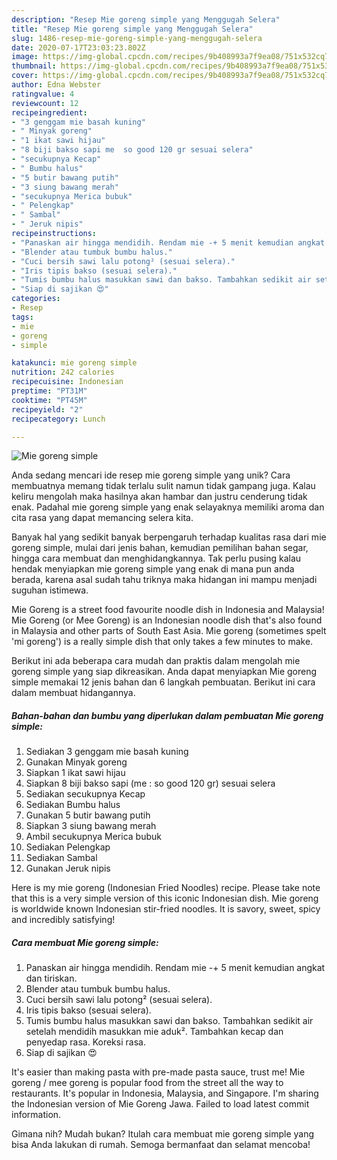 ```yaml
---
description: "Resep Mie goreng simple yang Menggugah Selera"
title: "Resep Mie goreng simple yang Menggugah Selera"
slug: 1486-resep-mie-goreng-simple-yang-menggugah-selera
date: 2020-07-17T23:03:23.802Z
image: https://img-global.cpcdn.com/recipes/9b408993a7f9ea08/751x532cq70/mie-goreng-simple-foto-resep-utama.jpg
thumbnail: https://img-global.cpcdn.com/recipes/9b408993a7f9ea08/751x532cq70/mie-goreng-simple-foto-resep-utama.jpg
cover: https://img-global.cpcdn.com/recipes/9b408993a7f9ea08/751x532cq70/mie-goreng-simple-foto-resep-utama.jpg
author: Edna Webster
ratingvalue: 4
reviewcount: 12
recipeingredient:
- "3 genggam mie basah kuning"
- " Minyak goreng"
- "1 ikat sawi hijau"
- "8 biji bakso sapi me  so good 120 gr sesuai selera"
- "secukupnya Kecap"
- " Bumbu halus"
- "5 butir bawang putih"
- "3 siung bawang merah"
- "secukupnya Merica bubuk"
- " Pelengkap"
- " Sambal"
- " Jeruk nipis"
recipeinstructions:
- "Panaskan air hingga mendidih. Rendam mie -+ 5 menit kemudian angkat dan tiriskan."
- "Blender atau tumbuk bumbu halus."
- "Cuci bersih sawi lalu potong² (sesuai selera)."
- "Iris tipis bakso (sesuai selera)."
- "Tumis bumbu halus masukkan sawi dan bakso. Tambahkan sedikit air setelah mendidih masukkan mie aduk². Tambahkan kecap dan penyedap rasa. Koreksi rasa."
- "Siap di sajikan 😍"
categories:
- Resep
tags:
- mie
- goreng
- simple

katakunci: mie goreng simple 
nutrition: 242 calories
recipecuisine: Indonesian
preptime: "PT31M"
cooktime: "PT45M"
recipeyield: "2"
recipecategory: Lunch

---
```



![Mie goreng simple](https://img-global.cpcdn.com/recipes/9b408993a7f9ea08/751x532cq70/mie-goreng-simple-foto-resep-utama.jpg)

Anda sedang mencari ide resep mie goreng simple yang unik? Cara membuatnya memang tidak terlalu sulit namun tidak gampang juga. Kalau keliru mengolah maka hasilnya akan hambar dan justru cenderung tidak enak. Padahal mie goreng simple yang enak selayaknya memiliki aroma dan cita rasa yang dapat memancing selera kita.

Banyak hal yang sedikit banyak berpengaruh terhadap kualitas rasa dari mie goreng simple, mulai dari jenis bahan, kemudian pemilihan bahan segar, hingga cara membuat dan menghidangkannya. Tak perlu pusing kalau hendak menyiapkan mie goreng simple yang enak di mana pun anda berada, karena asal sudah tahu triknya maka hidangan ini mampu menjadi suguhan istimewa.

Mie Goreng is a street food favourite noodle dish in Indonesia and Malaysia! Mie Goreng (or Mee Goreng) is an Indonesian noodle dish that&#39;s also found in Malaysia and other parts of South East Asia. Mie goreng (sometimes spelt &#39;mi goreng&#39;) is a really simple dish that only takes a few minutes to make.


Berikut ini ada beberapa cara mudah dan praktis dalam mengolah mie goreng simple yang siap dikreasikan. Anda dapat menyiapkan Mie goreng simple memakai 12 jenis bahan dan 6 langkah pembuatan. Berikut ini cara dalam membuat hidangannya.

<!--inarticleads1-->

##### Bahan-bahan dan bumbu yang diperlukan dalam pembuatan Mie goreng simple:

1. Sediakan 3 genggam mie basah kuning
1. Gunakan  Minyak goreng
1. Siapkan 1 ikat sawi hijau
1. Siapkan 8 biji bakso sapi (me : so good 120 gr) sesuai selera
1. Sediakan secukupnya Kecap
1. Sediakan  Bumbu halus
1. Gunakan 5 butir bawang putih
1. Siapkan 3 siung bawang merah
1. Ambil secukupnya Merica bubuk
1. Sediakan  Pelengkap
1. Sediakan  Sambal
1. Gunakan  Jeruk nipis


Here is my mie goreng (Indonesian Fried Noodles) recipe. Please take note that this is a very simple version of this iconic Indonesian dish. Mie goreng is worldwide known Indonesian stir-fried noodles. It is savory, sweet, spicy and incredibly satisfying! 

<!--inarticleads2-->

##### Cara membuat Mie goreng simple:

1. Panaskan air hingga mendidih. Rendam mie -+ 5 menit kemudian angkat dan tiriskan.
1. Blender atau tumbuk bumbu halus.
1. Cuci bersih sawi lalu potong² (sesuai selera).
1. Iris tipis bakso (sesuai selera).
1. Tumis bumbu halus masukkan sawi dan bakso. Tambahkan sedikit air setelah mendidih masukkan mie aduk². Tambahkan kecap dan penyedap rasa. Koreksi rasa.
1. Siap di sajikan 😍


It&#39;s easier than making pasta with pre-made pasta sauce, trust me! Mie goreng / mee goreng is popular food from the street all the way to restaurants. It&#39;s popular in Indonesia, Malaysia, and Singapore. I&#39;m sharing the Indonesian version of Mie Goreng Jawa. Failed to load latest commit information. 

Gimana nih? Mudah bukan? Itulah cara membuat mie goreng simple yang bisa Anda lakukan di rumah. Semoga bermanfaat dan selamat mencoba!

